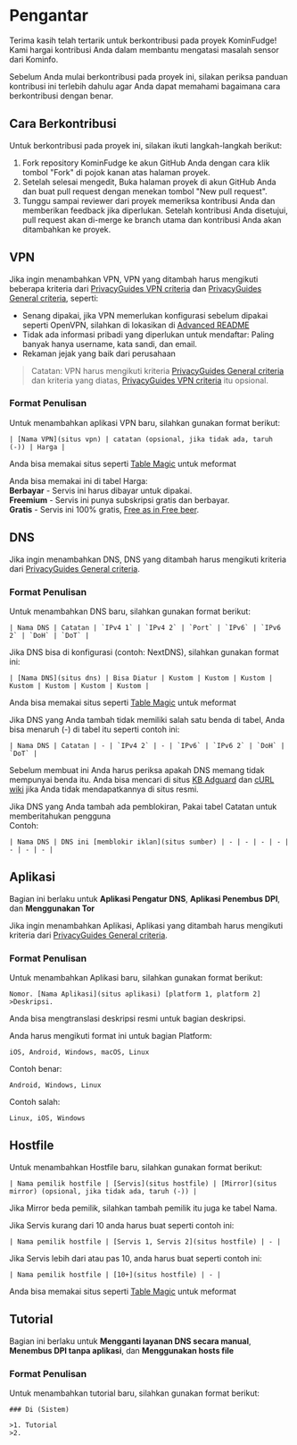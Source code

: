 # Pengantar

Terima kasih telah tertarik untuk berkontribusi pada proyek KominFudge! Kami hargai kontribusi Anda dalam membantu mengatasi masalah sensor dari Kominfo.

Sebelum Anda mulai berkontribusi pada proyek ini, silakan periksa panduan kontribusi ini terlebih dahulu agar Anda dapat memahami bagaimana cara berkontribusi dengan benar.

## Cara Berkontribusi

Untuk berkontribusi pada proyek ini, silakan ikuti langkah-langkah berikut:

1. Fork repository KominFudge ke akun GitHub Anda dengan cara klik tombol "Fork" di pojok kanan atas halaman proyek.
2. Setelah selesai mengedit, Buka halaman proyek di akun GitHub Anda dan buat pull request dengan menekan tombol "New pull request".
3. Tunggu sampai reviewer dari proyek memeriksa kontribusi Anda dan memberikan feedback jika diperlukan. Setelah kontribusi Anda disetujui, pull request akan di-merge ke branch utama dan kontribusi Anda akan ditambahkan ke proyek.

## VPN
Jika ingin menambahkan VPN, VPN yang ditambah harus mengikuti beberapa kriteria dari [PrivacyGuides VPN criteria](https://www.privacyguides.org/en/vpn/#criteria) dan [PrivacyGuides General criteria](https://www.privacyguides.org/en/about/criteria), seperti:

- Senang dipakai, jika VPN memerlukan konfigurasi sebelum dipakai seperti OpenVPN, silahkan di lokasikan di [Advanced README](Advanced-README.md)
- Tidak ada informasi pribadi yang diperlukan untuk mendaftar: Paling banyak hanya username, kata sandi, dan email.
- Rekaman jejak yang baik dari perusahaan

>Catatan: VPN harus mengikuti kriteria [PrivacyGuides General criteria](https://www.privacyguides.org/en/about/criteria) dan kriteria yang diatas, [PrivacyGuides VPN criteria](https://www.privacyguides.org/en/vpn/#criteria) itu opsional.

### Format Penulisan

Untuk menambahkan aplikasi VPN baru, silahkan gunakan format berikut:

```
| [Nama VPN](situs vpn) | catatan (opsional, jika tidak ada, taruh (-)) | Harga |
```

Anda bisa memakai situs seperti [Table Magic](https://stevecat.net/table-magic) untuk meformat

Anda bisa memakai ini di tabel Harga:  
**Berbayar** - Servis ini harus dibayar untuk dipakai.  
**Freemium** - Servis ini punya subskripsi gratis dan berbayar.  
**Gratis** - Servis ini 100% gratis, [Free as in Free beer](https://www.urbandictionary.com/define.php?term=Free+as+in+Beer).

## DNS
Jika ingin menambahkan DNS, DNS yang ditambah harus mengikuti kriteria dari [PrivacyGuides General criteria](https://www.privacyguides.org/en/about/criteria).

### Format Penulisan
Untuk menambahkan DNS baru, silahkan gunakan format berikut:
```
| Nama DNS | Catatan | `IPv4 1` | `IPv4 2` | `Port` | `IPv6` | `IPv6 2` | `DoH` | `DoT` |
```
Jika DNS bisa di konfigurasi (contoh: NextDNS), silahkan gunakan format ini:
```
| [Nama DNS](situs dns) | Bisa Diatur | Kustom | Kustom | Kustom | Kustom | Kustom | Kustom | Kustom |
```
Anda bisa memakai situs seperti [Table Magic](https://stevecat.net/table-magic) untuk meformat

Jika DNS yang Anda tambah tidak memiliki salah satu benda di tabel, Anda bisa menaruh (-) di tabel itu seperti contoh ini:
```
| Nama DNS | Catatan | - | `IPv4 2` | - | `IPv6` | `IPv6 2` | `DoH` | `DoT` |
```
Sebelum membuat ini Anda harus periksa apakah DNS memang tidak mempunyai benda itu. Anda bisa mencari di situs [KB Adguard](https://adguard-dns.io/kb/general/dns-providers) dan [cURL wiki](https://github.com/curl/curl/wiki/DNS-over-HTTPS) jika Anda tidak mendapatkannya di situs resmi.

Jika DNS yang Anda tambah ada pemblokiran, Pakai tabel Catatan untuk memberitahukan pengguna  
Contoh:
```
| Nama DNS | DNS ini [memblokir iklan](situs sumber) | - | - | - | - | - | - | - |
```

## Aplikasi
Bagian ini berlaku untuk **Aplikasi Pengatur DNS**, **Aplikasi Penembus DPI**, dan **Menggunakan Tor**

Jika ingin menambahkan Aplikasi, Aplikasi yang ditambah harus mengikuti kriteria dari [PrivacyGuides General criteria](https://www.privacyguides.org/en/about/criteria).

### Format Penulisan
Untuk menambahkan Aplikasi baru, silahkan gunakan format berikut:
```
Nomor. [Nama Aplikasi](situs aplikasi) [platform 1, platform 2]
>Deskripsi.
```
Anda bisa mengtranslasi deskripsi resmi untuk bagian deskripsi.  

Anda harus mengikuti format ini untuk bagian Platform:
```
iOS, Android, Windows, macOS, Linux
```
Contoh benar:
```
Android, Windows, Linux
```
Contoh salah:
```
Linux, iOS, Windows
```

## Hostfile
Untuk menambahkan Hostfile baru, silahkan gunakan format berikut:
```
| Nama pemilik hostfile | [Servis](situs hostfile) | [Mirror](situs mirror) (opsional, jika tidak ada, taruh (-)) |
```
Jika Mirror beda pemilik, silahkan tambah pemilik itu juga ke tabel Nama.  

Jika Servis kurang dari 10 anda harus buat seperti contoh ini:
```
| Nama pemilik hostfile | [Servis 1, Servis 2](situs hostfile) | - |
```

Jika Servis lebih dari atau pas 10, anda harus buat seperti contoh ini:
```
| Nama pemilik hostfile | [10+](situs hostfile) | - |
```
Anda bisa memakai situs seperti [Table Magic](https://stevecat.net/table-magic) untuk meformat

## Tutorial
Bagian ini berlaku untuk **Mengganti layanan DNS secara manual**, **Menembus DPI tanpa aplikasi**, dan **Menggunakan hosts file**

### Format Penulisan
Untuk menambahkan tutorial baru, silahkan gunakan format berikut:
```
### Di (Sistem)

>1. Tutorial
>2. 
```
